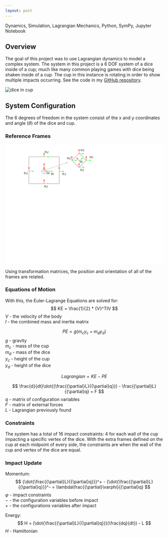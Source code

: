 ```yaml
---
layout: post
---
```

Dynamics, Simulation, Lagrangian Mechanics, Python, SymPy, Jupyter Notebook

## Overview
The goal of this project was to use Lagrangian dynamics to model a complex system. The system in this project is a 6 DOF system of a dice inside of a cup; much like many common playing games with dice being shaken inside of a cup. The cup in this instance is rotating in order to show multiple impacts occurring. See the code in my [GitHub repository](TODO).

![dice in cup](/files/dice/dice_in_cup.gif "dice_in_cup.gif")

## System Configuration
The 6 degrees of freedom in the system consist of the x and y coordinates and angle ($\theta$) of the dice and cup. 

### Reference Frames
![frames](/files/dice/frames.png "frames.png")

Using transformation matrices, the position and orientation of all of the frames are related. 

### Equations of Motion
With this, the Euler-Lagrange Equations are solved for:
$$
KE = \frac{1}{2} * {V}^TIV
$$
$V$ - the velocity of the body</br>
$I$ - the combined mass and inertia matrix

$$
PE = g({m}_c{y}_c + {m}_d{y}_d)
$$
$g$ - gravity</br>
${m}_c$ - mass of the cup</br>
${m}_d$ - mass of the dice</br>
${y}_c$ - height of the cup</br>
${y}_d$ - height of the dice

$$Lagrangian = KE - PE$$

$$
\frac{d}{dt}\dot{(\frac{{\partial}L}{{\partial}q})} - \frac{{\partial}L}{{\partial}q} = F
$$
$q$ - matrix of configuration variables</br>
$F$ - matrix of external forces</br>
$L$ - Lagrangian previously found

### Constraints
The system has a total of 16 impact constraints: 4 for each wall of the cup impacting a specific vertex of the dice. With the extra frames defined on the cup at each midpoint of every side, the constraints are when the wall of the cup and vertex of the dice are equal.

### Impact Update
Momentum: 
$$
{\dot{\frac{{\partial}L}{{\partial}q}}}^+ - {\dot{\frac{{\partial}L}{{\partial}q}}}^- = \lambda\frac{{\partial}\varphi}{{\partial}q}
$$
$\varphi$ - impact constraints</br>
$-$ - the configuration variables before impact</br>
$+$ - the configurations variables after impact

Energy:
$$
H = (\dot{\frac{{\partial}L}{{\partial}q}})(\frac{dq}{dt}) - L
$$
$H$ - Hamiltonian